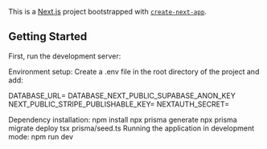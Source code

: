 This is a [Next.js](https://nextjs.org) project bootstrapped with [`create-next-app`](https://nextjs.org/docs/app/api-reference/cli/create-next-app).

## Getting Started

First, run the development server:


Environment setup: Create a .env file in the root directory of the project and add:

DATABASE_URL=
DATABASE_NEXT_PUBLIC_SUPABASE_ANON_KEY
NEXT_PUBLIC_STRIPE_PUBLISHABLE_KEY=
NEXTAUTH_SECRET= 

Dependency installation:
npm install
npx prisma generate 
npx prisma migrate deploy
tsx prisma/seed.ts
Running the application in development mode: npm run dev


